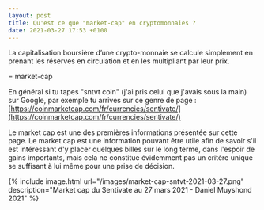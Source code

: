 ```yaml
---
layout: post
title: Qu'est ce que "market-cap" en cryptomonnaies ?
date: 2021-03-27 17:53 +0100
---
```


La capitalisation boursière d’une crypto-monnaie se calcule simplement en prenant les réserves en circulation et en les multipliant par leur prix.

= market-cap

En général si tu tapes "sntvt coin" (j'ai pris celui que j'avais sous la main) sur Google, par exemple tu arrives sur ce genre de page : [https://coinmarketcap.com/fr/currencies/sentivate/](https://coinmarketcap.com/fr/currencies/sentivate/)

Le market cap est une des premières informations présentée sur cette page. Le market cap est une information pouvant être utile afin de savoir s'il est intéressant d'y placer quelques billes sur le long terme, dans l'espoir de gains importants, mais cela ne constitue évidemment pas un critère unique se suffisant à lui même pour une prise de décision. 

{% include image.html url="/images/market-cap-sntvt-2021-03-27.png" description="Market cap du Sentivate au 27 mars 2021 - Daniel Muyshond 2021" %}
